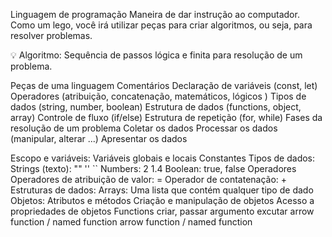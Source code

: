 Linguagem de programação
Maneira de dar instrução ao computador. Como um lego, você irá utilizar peças para criar algoritmos, ou seja, para resolver problemas.

💡 Algoritmo: Sequência de passos lógica e finita para resolução de um problema.

Peças de uma linguagem
Comentários
Declaração de variáveis (const, let)
Operadores (atribuição, concatenação, matemáticos, lógicos )
Tipos de dados (string, number, boolean)
Estrutura de dados (functions, object, array)
Controle de fluxo (if/else)
Estrutura de repetição (for, while)
Fases da resolução de um problema
Coletar os dados Processar os dados (manipular, alterar ...) Apresentar os dados

Escopo e variáveis:
 Variáveis globais e locais
 Constantes
Tipos de dados:
 Strings (texto): "" '' ``
 Numbers: 2 1.4
 Boolean: true, false
Operadores
 Operadores de atribuição de valor: =
 Operador de contatenação: +
Estruturas de dados:
Arrays:
 Uma lista que contém qualquer tipo de dado
Objetos:
 Atributos e métodos
 Criação e manipulação de objetos
 Acesso a propriedades de objetos
Functions
 criar, passar argumento
 excutar
 arrow function / named function
 arrow function / named function
